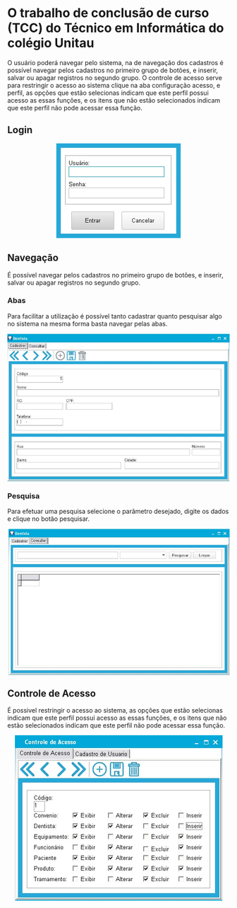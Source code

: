 # O trabalho de conclusão de curso (TCC) do Técnico em Informática do colégio Unitau 

O usuário poderá navegar pelo sistema, na de navegação dos cadastros é possível navegar pelos cadastros no primeiro grupo de botões, e inserir, salvar ou apagar registros no segundo grupo. 
O controle de acesso serve para restringir o acesso ao sistema clique na aba configuração acesso, e perfil, as opções que estão selecionas indicam que este perfil possui acesso as essas funções, e os itens que não estão selecionados indicam que este perfil não pode acessar essa função.


## Login
<p align="center">
  <img src="https://github.com/VitorCMatias/TCC_Tecnico_UNITAU/blob/imagens/Imagems/login.jpg" alt="Login">
</p>

## Navegação
É possível navegar pelos cadastros no primeiro grupo de botões, e inserir, salvar ou apagar registros no segundo grupo.

### Abas
Para facilitar a utilização é possível tanto cadastrar quanto pesquisar algo no sistema na mesma forma basta navegar pelas abas.

<p align="center">
  <img align="center" src="https://github.com/VitorCMatias/TCC_Tecnico_UNITAU/blob/imagens/Imagems/cadastro.jpg" alt="Abas">	
</p>

### Pesquisa
Para efetuar uma pesquisa selecione o parâmetro desejado, digite os dados e clique no botão pesquisar.
<p align="center">
  <img align=center src="https://github.com/VitorCMatias/TCC_Tecnico_UNITAU/blob/imagens/Imagems/Pesquisa.jpg" alt="tela de pesquisa">	
</p>

## Controle de Acesso 
É possivel restringir o acesso ao sistema, as opções que estão selecionas indicam que este perfil possui acesso as essas funções, e os itens que não estão selecionados indicam que este perfil não pode acessar essa função.

<p align="center">
  <img align="center" src="https://github.com/VitorCMatias/TCC_Tecnico_UNITAU/blob/imagens/Imagems/Controle%20de%20Acesso.jpg" alt="tela do controle de acesso">	
</p>
